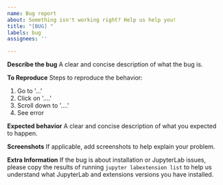 ```yaml
---
name: Bug report
about: Something isn't working right? Help us help you!
title: "[BUG] "
labels: bug
assignees: ''

---
```


**Describe the bug**
A clear and concise description of what the bug is.

**To Reproduce**
Steps to reproduce the behavior:
1. Go to '...'
2. Click on '....'
3. Scroll down to '....'
4. See error

**Expected behavior**
A clear and concise description of what you expected to happen.

**Screenshots**
If applicable, add screenshots to help explain your problem.


**Extra Information**
If the bug is about installation or JupyterLab issues, please copy the results of running `jupyter labextension list` to help us understand what JupyterLab  and extensions versions you have installed.
